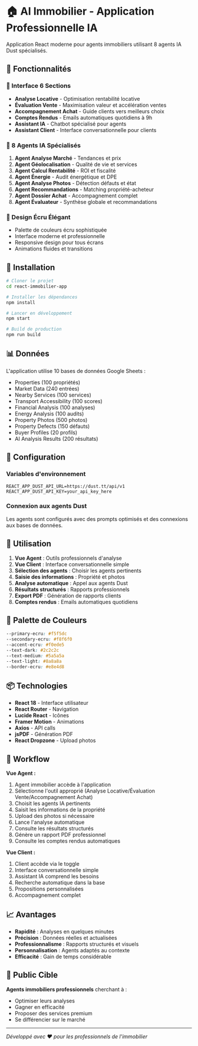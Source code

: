# 🏠 AI Immobilier - Application Professionnelle IA

Application React moderne pour agents immobiliers utilisant 8 agents IA Dust spécialisés.

## 🎯 Fonctionnalités

### 📱 Interface 6 Sections
- **Analyse Locative** - Optimisation rentabilité locative
- **Évaluation Vente** - Maximisation valeur et accélération ventes  
- **Accompagnement Achat** - Guide clients vers meilleurs choix
- **Comptes Rendus** - Emails automatiques quotidiens à 9h
- **Assistant IA** - Chatbot spécialisé pour agents
- **Assistant Client** - Interface conversationnelle pour clients

### 🤖 8 Agents IA Spécialisés
1. **Agent Analyse Marché** - Tendances et prix
2. **Agent Géolocalisation** - Qualité de vie et services
3. **Agent Calcul Rentabilité** - ROI et fiscalité
4. **Agent Énergie** - Audit énergétique et DPE
5. **Agent Analyse Photos** - Détection défauts et état
6. **Agent Recommandations** - Matching propriété-acheteur
7. **Agent Dossier Achat** - Accompagnement complet
8. **Agent Évaluateur** - Synthèse globale et recommandations

### 🎨 Design Écru Élégant
- Palette de couleurs écru sophistiquée
- Interface moderne et professionnelle
- Responsive design pour tous écrans
- Animations fluides et transitions

## 🚀 Installation

```bash
# Cloner le projet
cd react-immobilier-app

# Installer les dépendances
npm install

# Lancer en développement
npm start

# Build de production
npm run build
```

## 📊 Données

L'application utilise 10 bases de données Google Sheets :
- Properties (100 propriétés)
- Market Data (240 entrées)
- Nearby Services (100 services)
- Transport Accessibility (100 scores)
- Financial Analysis (100 analyses)
- Energy Analysis (100 audits)
- Property Photos (500 photos)
- Property Defects (150 défauts)
- Buyer Profiles (20 profils)
- AI Analysis Results (200 résultats)

## 🔧 Configuration

### Variables d'environnement
```env
REACT_APP_DUST_API_URL=https://dust.tt/api/v1
REACT_APP_DUST_API_KEY=your_api_key_here
```

### Connexion aux agents Dust
Les agents sont configurés avec des prompts optimisés et des connexions aux bases de données.

## 📱 Utilisation

1. **Vue Agent** : Outils professionnels d'analyse
2. **Vue Client** : Interface conversationnelle simple
3. **Sélection des agents** : Choisir les agents pertinents
4. **Saisie des informations** : Propriété et photos
5. **Analyse automatique** : Appel aux agents Dust
6. **Résultats structurés** : Rapports professionnels
7. **Export PDF** : Génération de rapports clients
8. **Comptes rendus** : Emails automatiques quotidiens

## 🎨 Palette de Couleurs

```css
--primary-ecru: #f5f5dc
--secondary-ecru: #f8f6f0  
--accent-ecru: #f0ede5
--text-dark: #2c2c2c
--text-medium: #5a5a5a
--text-light: #8a8a8a
--border-ecru: #e8e4d8
```

## 📦 Technologies

- **React 18** - Interface utilisateur
- **React Router** - Navigation
- **Lucide React** - Icônes
- **Framer Motion** - Animations
- **Axios** - API calls
- **jsPDF** - Génération PDF
- **React Dropzone** - Upload photos

## 🔄 Workflow

**Vue Agent :**
1. Agent immobilier accède à l'application
2. Sélectionne l'outil approprié (Analyse Locative/Évaluation Vente/Accompagnement Achat)
3. Choisit les agents IA pertinents
4. Saisit les informations de la propriété
5. Upload des photos si nécessaire
6. Lance l'analyse automatique
7. Consulte les résultats structurés
8. Génère un rapport PDF professionnel
9. Consulte les comptes rendus automatiques

**Vue Client :**
1. Client accède via le toggle
2. Interface conversationnelle simple
3. Assistant IA comprend les besoins
4. Recherche automatique dans la base
5. Propositions personnalisées
6. Accompagnement complet

## 📈 Avantages

- **Rapidité** : Analyses en quelques minutes
- **Précision** : Données réelles et actualisées
- **Professionnalisme** : Rapports structurés et visuels
- **Personnalisation** : Agents adaptés au contexte
- **Efficacité** : Gain de temps considérable

## 🎯 Public Cible

**Agents immobiliers professionnels** cherchant à :
- Optimiser leurs analyses
- Gagner en efficacité
- Proposer des services premium
- Se différencier sur le marché

---

*Développé avec ❤️ pour les professionnels de l'immobilier*
